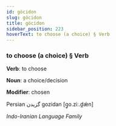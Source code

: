 ```yaml
---
id: göcidon
slug: göcidon
title: göcidon
sidebar_position: 223
hoverText: to choose (a choice) § Verb
---
```


### to choose (a choice) § Verb

**Verb**: to choose

**Noun**: a choice/decision

**Modifier**: chosen

Persian گزیدن gozidan [ɡ̥o.ziː.d̪ǽn]

*Indo-Iranian Language Family*